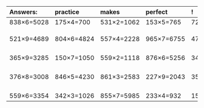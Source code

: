 | Answers: | practice | makes | perfect | ! |
| :--- | :--- | :--- | :--- | :--- |
| 838×6=5028 | 175×4=700 | 531×2=1062 | 153×5=765 | 728×7=5096 | 
|   |   |   |   |   | 
|   |   |   |   |   | 
|   |   |   |   |   | 
| 521×9=4689 | 804×6=4824 | 557×4=2228 | 965×7=6755 | 470×9=4230 | 
|   |   |   |   |   | 
|   |   |   |   |   | 
|   |   |   |   |   | 
|   |   |   |   |   | 
| 365×9=3285 | 150×7=1050 | 559×2=1118 | 876×6=5256 | 340×2=680 | 
|   |   |   |   |   | 
|   |   |   |   |   | 
|   |   |   |   |   | 
|   |   |   |   |   | 
| 376×8=3008 | 846×5=4230 | 861×3=2583 | 227×9=2043 | 358×5=1790 | 
|   |   |   |   |   | 
|   |   |   |   |   | 
|   |   |   |   |   | 
|   |   |   |   |   | 
| 559×6=3354 | 342×3=1026 | 855×7=5985 | 233×4=932 | 159×9=1431 | 
